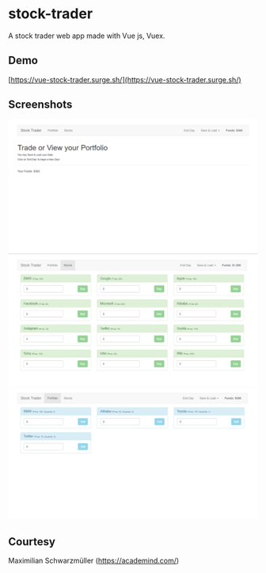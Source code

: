 # stock-trader

A stock trader web app made with Vue js, Vuex.

## Demo
[https://vue-stock-trader.surge.sh/](https://vue-stock-trader.surge.sh/)

## Screenshots
![alt text](https://raw.githubusercontent.com/arifszn/stock-trader/master/public/assets/Screenshot(01).jpg)
![alt text](https://raw.githubusercontent.com/arifszn/stock-trader/master/public/assets/Screenshot(02).jpg)
![alt text](https://raw.githubusercontent.com/arifszn/stock-trader/master/public/assets/Screenshot(03).jpg)

## Courtesy
Maximilian Schwarzmüller (https://academind.com/)
